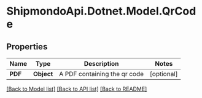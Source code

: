 # ShipmondoApi.Dotnet.Model.QrCode

## Properties

Name | Type | Description | Notes
------------ | ------------- | ------------- | -------------
**PDF** | **Object** | A PDF containing the qr code | [optional] 

[[Back to Model list]](../README.md#documentation-for-models) [[Back to API list]](../README.md#documentation-for-api-endpoints) [[Back to README]](../README.md)

